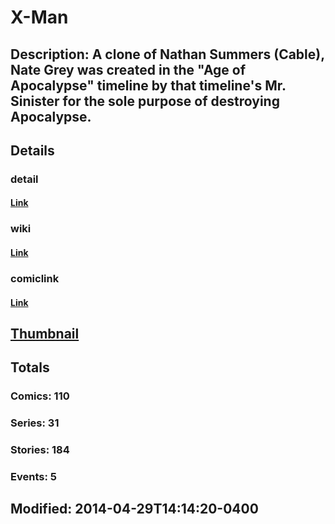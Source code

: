 # X-Man
## Description: A clone of Nathan Summers (Cable), Nate Grey was created in the "Age of Apocalypse" timeline by that timeline's Mr. Sinister for the sole purpose of destroying Apocalypse.
## Details
### detail
#### [Link](http://marvel.com/characters/2613/x-man?utm_campaign=apiRef&utm_source=225578a89fc76f3d20fbffda5d17a88d)
### wiki
#### [Link](http://marvel.com/universe/X-Man?utm_campaign=apiRef&utm_source=225578a89fc76f3d20fbffda5d17a88d)
### comiclink
#### [Link](http://marvel.com/comics/characters/1009725/x-man?utm_campaign=apiRef&utm_source=225578a89fc76f3d20fbffda5d17a88d)
## [Thumbnail](http://i.annihil.us/u/prod/marvel/i/mg/d/10/535febd73f84f.jpg)
## Totals
### Comics: 110
### Series: 31
### Stories: 184
### Events: 5
## Modified: 2014-04-29T14:14:20-0400